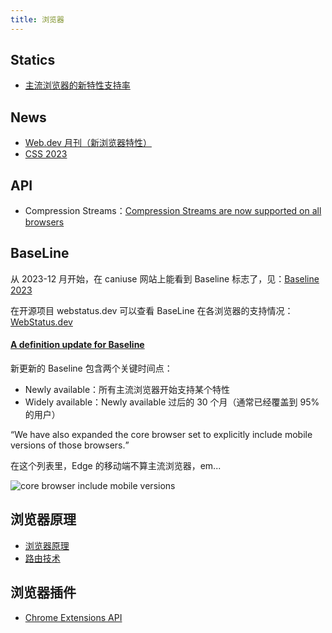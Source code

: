 ```yaml
---
title: 浏览器
---
```


## Statics

* [主流浏览器的新特性支持率](https://wpt.fyi/interop-2023)

## News

* [Web.dev 月刊（新浏览器特性）](/maps/_web/browser/new)
* [CSS 2023](https://developer.chrome.com/blog/css-wrapped-2023?hl=en)

## API

* Compression Streams：[Compression Streams are now supported on all browsers](https://web.dev/blog/compressionstreams?hl=en)

## BaseLine

从 2023-12 月开始，在 caniuse 网站上能看到 Baseline 标志了，见：[Baseline 2023](https://web.dev/blog/baseline2023)

在开源项目 webstatus.dev 可以查看 BaseLine 在各浏览器的支持情况：[WebStatus.dev](https://github.com/GoogleChrome/webstatus.dev)

#### [A definition update for Baseline](https://web.dev/blog/baseline-definition-update?hl=en)

新更新的 Baseline 包含两个关键时间点：

* Newly available：所有主流浏览器开始支持某个特性
* Widely available：Newly available 过后的 30 个月（通常已经覆盖到 95% 的用户）

<q>We have also expanded the core browser set to explicitly include mobile versions of those browsers.</q>

在这个列表里，Edge 的移动端不算主流浏览器，em...

![core browser include mobile versions](https://mgear-image.oss-cn-shanghai.aliyuncs.com/image/other/20231227012228.png)

## 浏览器原理

* [浏览器原理](/maps/_web/browser/principle)
* [路由技术](/maps/_web/browser/router)

## 浏览器插件

* [Chrome Extensions API](https://developer.chrome.com/docs/extensions/reference/api?hl=zh-cn)
